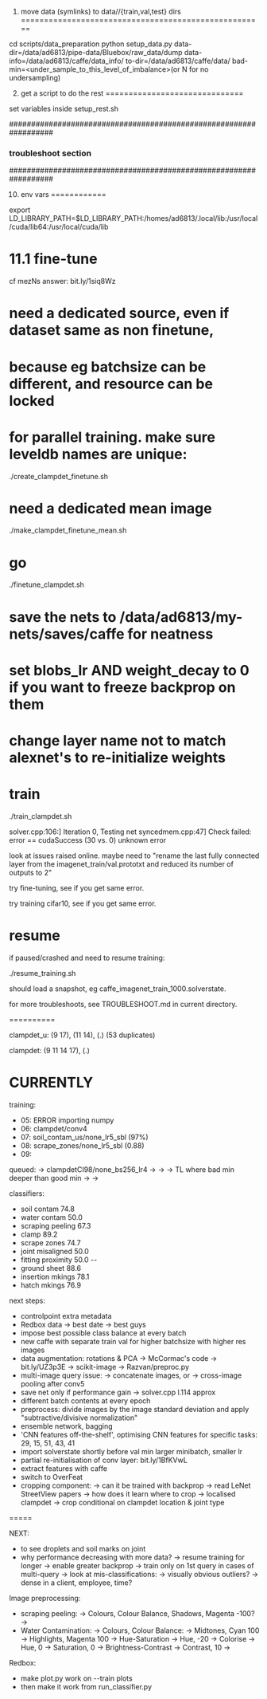 
1. move data (symlinks) to data/<taskName>/{train,val,test} dirs
=====================================================

cd scripts/data_preparation
python setup_data.py data-dir=/data/ad6813/pipe-data/Bluebox/raw_data/dump data-info=/data/ad6813/caffe/data_info/<taskName> to-dir=/data/ad6813/caffe/data/<taskName> bad-min=<under_sample_to_this_level_of_imbalance>(or N for no undersampling)


2. get a script to do the rest
==============================

set variables inside setup_rest.sh



##################################################################
### troubleshoot section
##################################################################

10. env vars
============

export LD_LIBRARY_PATH=$LD_LIBRARY_PATH:/homes/ad6813/.local/lib:/usr/local/cuda/lib64:/usr/local/cuda/lib


11.1 fine-tune
=============

cf mezNs answer: bit.ly/1siq8Wz

# need a dedicated source, even if dataset same as non finetune,
# because eg batchsize can be different, and resource can be locked
# for parallel training. make sure leveldb names are unique:
./create_clampdet_finetune.sh

# need a dedicated mean image
./make_clampdet_finetune_mean.sh

# go
./finetune_clampdet.sh

# save the nets to /data/ad6813/my-nets/saves/caffe for neatness

# set blobs_lr AND weight_decay to 0 if you want to freeze backprop on them

# change layer name not to match alexnet's to re-initialize weights


train
=========

./train_clampdet.sh

solver.cpp:106:]  Iteration 0, Testing net
syncedmem.cpp:47] Check failed: error == cudaSuccess (30 vs. 0)  unknown error

look at issues raised online.
maybe need to "rename the last fully connected layer from the imagenet_train/val.prototxt and reduced its number of outputs to 2"

try fine-tuning, see if you get same error.

try training cifar10, see if you get same error.


resume
===========

if paused/crashed and need to resume training:

./resume_training.sh

should load a snapshot, eg caffe_imagenet_train_1000.solverstate.


for more troubleshoots, see TROUBLESHOOT.md in current directory.

==========

clampdet_u: (9 17), (11 14), (.) (53 duplicates)

clampdet: (9 11 14 17), (.)





CURRENTLY
=========

training:
- 05: ERROR importing numpy
- 06: clampdet/conv4
- 07: soil_contam_us/none_lr5_sbl (97%)
- 08: scrape_zones/none_lr5_sbl (0.88)
- 09: 

queued:
-> clampdetCI98/none_bs256_lr4
-> 
-> 
-> TL where bad min deeper than good min
-> 
-> 



classifiers:
- soil contam       74.8
- water contam      50.0
- scraping peeling  67.3
- clamp             89.2
- scrape zones      74.7
- joint misaligned  50.0
- fitting proximity 50.0
--
- ground sheet      88.6
- insertion mkings  78.1
- hatch mkings      76.9


next steps:
- controlpoint extra metadata
- Redbox data
  -> best date
  -> best guys
- impose best possible class balance at every batch
- new caffe with separate train val for higher batchsize with
  higher res images
- data augmentation: rotations & PCA
  -> McCormac's code
  -> bit.ly/UZ3p3E
  -> scikit-image
  -> Razvan/preproc.py
- multi-image query issue:
  -> concatenate images, or
  -> cross-image pooling after conv5
- save net only if performance gain
  -> solver.cpp l.114 approx
- different batch contents at every epoch
- preprocess: divide images by the image standard deviation and apply
  "subtractive/divisive normalization"
- ensemble network, bagging
- 'CNN features off-the-shelf', optimising CNN features for specific
  tasks: 29, 15, 51, 43, 41
- import solverstate shortly before val min
  larger minibatch, smaller lr
- partial re-initialisation of conv layer: bit.ly/1BfKVwL
- extract features with caffe
- switch to OverFeat
- cropping component:
  -> can it be trained with backprop
     -> read LeNet StreetView papers
  -> how does it learn where to crop
     -> localised clampdet
     -> crop conditional on clampdet location & joint type
  

=====

NEXT:
- to see droplets and soil marks on joint
- why performance decreasing with more data?
  -> resume training for longer
  -> enable greater backprop
  -> train only on 1st query in cases of multi-query
  -> look at mis-classifications:
     -> visually obvious outliers?
     -> dense in a client, employee, time?


 

Image preprocessing:
- scraping peeling:
  -> Colours, Colour Balance, Shadows, Magenta -100?
  ->
- Water Contamination:
  -> Colours, Colour Balance: 
     -> Midtones, Cyan 100
     -> Highlights, Magenta 100
  -> Hue-Saturation
     -> Hue, -20
  -> Colorise
     -> Hue, 0
     -> Saturation, 0
  -> Brightness-Contrast
     -> Contrast, 10
  -> 
     


Redbox:
- make plot.py work on --train plots
- then make it work from run_classifier.py
